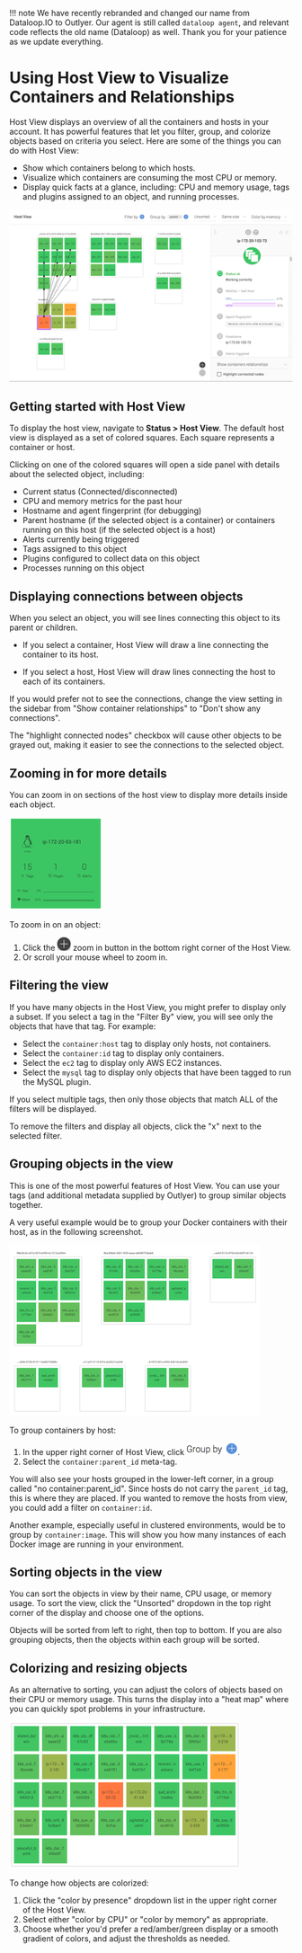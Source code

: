 !!! note
    We have recently rebranded and changed our name from Dataloop.IO to Outlyer. Our agent is still called `dataloop agent`, and relevant code reflects the old name (Dataloop) as well. Thank you for your patience as we update everything.

Using Host View to Visualize Containers and Relationships
=========================================================

Host View displays an overview of all the containers and hosts in your
account. It has powerful features that let you filter, group, and
colorize objects based on criteria you select. Here are some of the things
you can do with Host View:

 * Show which containers belong to which hosts.
 * Visualize which containers are consuming the most CPU or memory.
 * Display quick facts at a glance, including: CPU and memory usage,
   tags and plugins assigned to an object, and running processes.

![Host View example][1]

## Getting started with Host View

To display the host view, navigate to **Status > Host View**. The default
host view is displayed as a set of colored squares. Each square represents
a container or host.

Clicking on one of the colored squares will open a side panel with details
about the selected object, including:

 * Current status (Connected/disconnected)
 * CPU and memory metrics for the past hour
 * Hostname and agent fingerprint (for debugging)
 * Parent hostname (if the selected object is a container) or
   containers running on this host (if the selected object is a host)
 * Alerts currently being triggered
 * Tags assigned to this object
 * Plugins configured to collect data on this object
 * Processes running on this object

## Displaying connections between objects

When you select an object, you will see lines connecting this object to its
parent or children.

 * If you select a container, Host View will draw a line connecting the
   container to its host.

 * If you select a host, Host View will draw lines connecting the host to
   each of its containers.

If you would prefer not to see the connections, change the view setting in the
sidebar from "Show container relationships" to "Don't show any connections".

The "highlight connected nodes" checkbox will cause other objects to be
grayed out, making it easier to see the connections to the selected object.

## Zooming in for more details

You can zoom in on sections of the host view to display more details inside
each object.

![Zooming in on a single object][2]

To zoom in on an object:

 1. Click the ![Zoom in][3] zoom in button in the bottom right corner of
    the Host View.
 2. Or scroll your mouse wheel to zoom in.

## Filtering the view

If you have many objects in the Host View, you might prefer to display only
a subset. If you select a tag in the "Filter By" view, you will see only the
objects that have that tag. For example:

 * Select the `container:host` tag to display only hosts, not containers.
 * Select the `container:id` tag to display only containers.
 * Select the `ec2` tag to display only AWS EC2 instances.
 * Select the `mysql` tag to display only objects that have been tagged to
   run the MySQL plugin.

If you select multiple tags, then only those objects that match ALL of the
filters will be displayed.

To remove the filters and display all objects, click the "x" next to the
selected filter.

## Grouping objects in the view

This is one of the most powerful features of Host View. You can use your tags
(and additional metadata supplied by Outlyer) to group similar objects
together.

A very useful example would be to group your Docker containers with their
host, as in the following screenshot.

![Host View grouped by container host][5]

To group containers by host:

 1. In the upper right corner of Host View, click ![Group by][6].
 2. Select the `container:parent_id` meta-tag.

You will also see your hosts grouped in the lower-left corner, in a group
called "no container:parent_id". Since hosts do not carry the `parent_id` tag,
this is where they are placed. If you wanted to remove the hosts from view,
you could add a filter on `container:id`.

Another example, especially useful in clustered environments, would be to
group by `container:image`. This will show you how many instances of each
Docker image are running in your environment.

## Sorting objects in the view

You can sort the objects in view by their name, CPU usage, or memory usage. To
sort the view, click the "Unsorted" dropdown in the top right corner of the
display and choose one of the options.

Objects will be sorted from left to right, then top to bottom. If you are also
grouping objects, then the objects within each group will be sorted.

## Colorizing and resizing objects

As an alternative to sorting, you can adjust the colors of objects based on
their CPU or memory usage. This turns the display into a "heat map" where
you can quickly spot problems in your infrastructure.

![Host View heat map by memory usage][4]

To change how objects are colorized:

 1. Click the "color by presence" dropdown list in the upper right corner  
    of the Host View.
 2. Select either "color by CPU" or "color by memory" as appropriate.
 3. Choose whether you'd prefer a red/amber/green display or a smooth gradient
    of colors, and adjust the thresholds as needed.


[1]: ../img/host_view.png "Host View example"
[2]: ../img/host_view_zoom.png "Zooming in on a single object"
[3]: ../img/host_view_plus.png "Zoom in"
[4]: ../img/host_view_heatmap.png "Host View heat map by memory usage"
[5]: ../img/host_view_group.png "Host View grouped by container host"
[6]: ../img/host_view_groupby.png "Group by"
